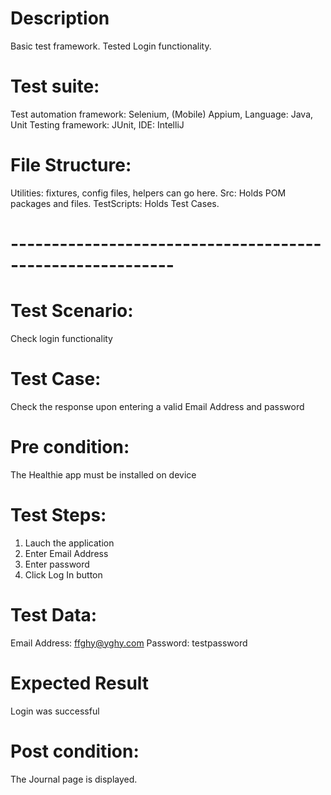 # Description
Basic test framework. Tested Login functionality.

# Test suite:
Test automation framework: Selenium, (Mobile) Appium, Language: Java, Unit Testing framework: JUnit, IDE: IntelliJ

# File Structure:
Utilities: fixtures, config files, helpers can go here. Src: Holds POM packages and files. TestScripts: Holds Test Cases.
# ----------------------------------------------------------
# Test Scenario: 
Check login functionality

# Test Case: 
Check the response upon entering a valid Email Address and password

# Pre condition: 
The Healthie app must be installed on device

# Test Steps:
1. Lauch the application
2. Enter Email Address
3. Enter password
4. Click Log In button

# Test Data:
Email Address: ffghy@yghy.com
Password: testpassword

# Expected Result
Login was successful

# Post condition:
The Journal page is displayed.

